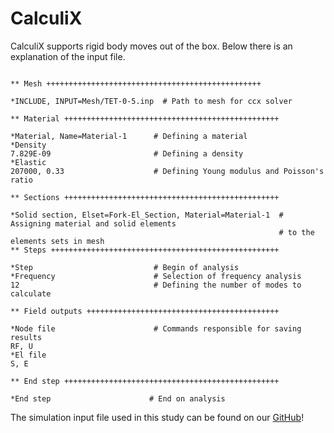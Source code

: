 # CalculiX

CalculiX supports rigid body moves out of the box. Below there is an explanation of the input file.

```

** Mesh ++++++++++++++++++++++++++++++++++++++++++++++++

*INCLUDE, INPUT=Mesh/TET-0-5.inp  # Path to mesh for ccx solver

** Material ++++++++++++++++++++++++++++++++++++++++++++++++

*Material, Name=Material-1      # Defining a material
*Density
7.829E-09                       # Defining a density
*Elastic
207000, 0.33                    # Defining Young modulus and Poisson's ratio

** Sections ++++++++++++++++++++++++++++++++++++++++++++++++

*Solid section, Elset=Fork-El_Section, Material=Material-1  # Assigning material and solid elements
                                                            # to the elements sets in mesh
** Steps +++++++++++++++++++++++++++++++++++++++++++++++++++

*Step                           # Begin of analysis
*Frequency                      # Selection of frequency analysis
12                              # Defining the number of modes to calculate  

** Field outputs +++++++++++++++++++++++++++++++++++++++++++

*Node file                      # Commands responsible for saving results     
RF, U
*El file
S, E

** End step ++++++++++++++++++++++++++++++++++++++++++++++++

*End step                      # End on analysis

```
The simulation input file used in this study can be found on our [GitHub](https://github.com/spolanski/CoFEA/tree/master/Benchmarks/00-Tuning-Fork/MODEL_CALCULIX)!
